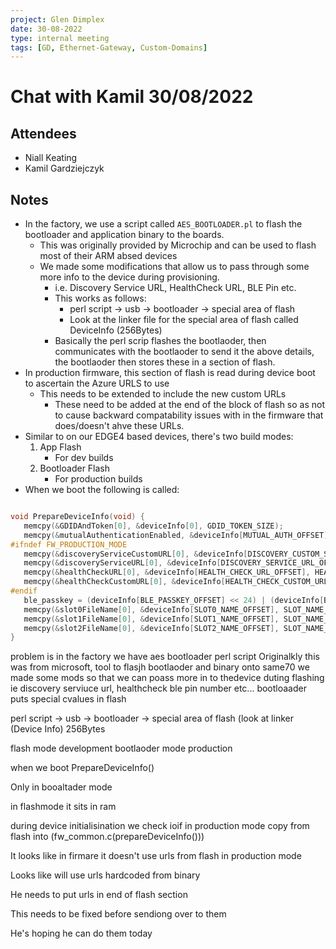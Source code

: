 ```yaml
---
project: Glen Dimplex
date: 30-08-2022
type: internal meeting
tags: [GD, Ethernet-Gateway, Custom-Domains]
---
```

# Chat with Kamil 30/08/2022

## Attendees
- Niall Keating
- Kamil Gardziejczyk

## Notes

- In the factory, we use a script called `AES_BOOTLOADER.pl` to flash the bootloader and application binary to the boards. 
	- This was originally provided by Microchip and can be used to flash most of their ARM absed devices
	- We made some modifications that allow us to pass through some more info to the device during provisioning. 
		- i.e. Discovery Service URL, HealthCheck URL, BLE Pin etc.
		- This works as follows:
			- perl script -> usb -> bootloader -> special area of flash 
			- Look at the linker file for the special area of flash called DeviceInfo (256Bytes)
		- Basically the perl scrip flashes the bootlaoder, then communicates with the bootlaoder to send it the above details, the bootlaoder then stores these in a section of flash.
- In production firmware, this section of flash is read during device boot to ascertain the Azure URLS to use
	- This needs to be extended to include the new custom URLs
		- These need to be added at the end of the block of flash so as not to cause backward compatability issues with in the firmware that does/doesn't ahve these URLs.
- Similar to on our EDGE4 based devices, there's two build modes:
	1. App Flash
		- For dev builds
	2. Bootloader Flash
		- For production builds
- When we boot the following is called:

``` C

void PrepareDeviceInfo(void) {
   memcpy(&GDIDAndToken[0], &deviceInfo[0], GDID_TOKEN_SIZE);
   memcpy(&mutualAuthenticationEnabled, &deviceInfo[MUTUAL_AUTH_OFFSET], 1);
#ifndef FW_PRODUCTION_MODE
   memcpy(&discoveryServiceCustomURL[0], &deviceInfo[DISCOVERY_CUSTOM_SERVICE_URL_OFFSET], DISCOVERY_CUSTOM_SERVICE_URL_LENGTH);
   memcpy(&discoveryServiceURL[0], &deviceInfo[DISCOVERY_SERVICE_URL_OFFSET], DISCOVERY_SERVICE_URL_LENGTH);
   memcpy(&healthCheckURL[0], &deviceInfo[HEALTH_CHECK_URL_OFFSET], HEALTH_CHECK_URL_LENGTH);
   memcpy(&healthCheckCustomURL[0], &deviceInfo[HEALTH_CHECK_CUSTOM_URL_OFFSET], HEALTH_CHECK_CUSTOM_URL_LENGTH);
#endif
   ble_passkey = (deviceInfo[BLE_PASSKEY_OFFSET] << 24) | (deviceInfo[BLE_PASSKEY_OFFSET + 1] << 16) | (deviceInfo[BLE_PASSKEY_OFFSET + 2] << 8) | (deviceInfo[BLE_PASSKEY_OFFSET + 3] << 0);
   memcpy(&slot0FileName[0], &deviceInfo[SLOT0_NAME_OFFSET], SLOT_NAME_LENGTH);
   memcpy(&slot1FileName[0], &deviceInfo[SLOT1_NAME_OFFSET], SLOT_NAME_LENGTH);
   memcpy(&slot2FileName[0], &deviceInfo[SLOT2_NAME_OFFSET], SLOT_NAME_LENGTH);
}

```



problem is in the factory we have aes bootloader perl script
	Originalkly this was from microsoft, tool to flasjh bootlaoder and binary onto same70
	we made some mods so that we can poass more in to thedevice duting flashing
	ie discovery serviuce url, healthcheck ble pin number etc...
	bootloaader puts special cvalues in flash 

perl script -> usb -> bootloader -> special area of flash (look at linker (Device Info) 256Bytes

flash mode 
	development
bootlaoder mode
	production

when we boot 
	PrepareDeviceInfo()

Only in booaltader mode

in flashmode it sits in ram


during device initialisination we check ioif in production mode
	copy from flash into (fw_common.c(prepareDeviceInfo()))

It looks like in firmare it doesn't use urls from flash in production mode 

Looks like will use urls hardcoded from binary 


He needs to put urls in end of flash section

This needs to be fixed before sendiong over to them

He's hoping he can do them today 


